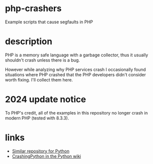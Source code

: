 # php-crashers
Example scripts that cause segfaults in PHP

description
===========

PHP is a memory safe language with a garbage collector, thus it usually
shouldn't crash unless there is a bug.

However while analyzing why PHP services crash I occasionally found
situations where PHP crashed that the PHP developers didn't consider
worth fixing. I'll collect them here.

2024 update notice
==================

To PHP's credit, all of the examples in this repository no longer crash
in modern PHP (tested with 8.3.3).

links
=====

* [Similar repository for Python](https://hg.python.org/cpython/file/default/Lib/test/crashers/)
* [CrashingPython in the Python wiki](https://wiki.python.org/moin/CrashingPython)
